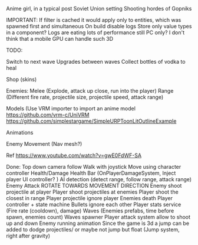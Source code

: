 Anime girl, in a typical post Soviet Union setting
Shooting hordes of Gopniks

IMPORTANT:
If filter is cached it would apply only to entities, which was spawned first and simultaneous
On build disable logs
Store only value types in a component?
Logs are eating lots of performance still
PC only? I don't think that a mobile GPU can handle such 3D

TODO:

Switch to next wave
Upgrades between waves
Collect bottles of vodka to heal

Shop (skins)

Enemies:
Melee (Explode, attack up close, run into the player)
Range (Different fire rate, projectile size, projectile speed, attack range)

Models (Use VRM importer to import an anime model
https://github.com/vrm-c/UniVRM
https://github.com/simplestargame/SimpleURPToonLitOutlineExample

Animations

Enemy Movement (Nav mesh?)

Ref
https://www.youtube.com/watch?v=gwE0FdWF-SA

Done:
Top down camera follow
Walk with joystick
Move using character controller
Health/Damage
Health Bar (OnPlayerDamageSystem, Inject player UI controller? )
AI detection (detect range, follow range, attack range)
Enemy Attack
ROTATE TOWARDS MOVEMENT DIRECTION
Enemy shoot projectile at player
Player shoot projectiles at enemies
Player shoot the closest in range
Player projectile ignore player
Enemies death
Player controller + state machine
Bullets ignore each other
Player stats service (Fire rate (cooldown), damage)
Waves (Enemies prefabs, time before spawn, enemies count)
Waves spawner
Player attack system allow to shoot up and down
Enemy running animation
Since the game is 3d a jump can be added to dodge projectiles/ or maybe not jump but float (Jump system, right after gravity)